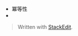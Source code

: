 
## 





- 冪等性
- 


> Written with [StackEdit](https://stackedit.io/).
<!--stackedit_data:
eyJoaXN0b3J5IjpbLTk1MjAwNTQ2OCwtODUzNjEzMjg5XX0=
-->